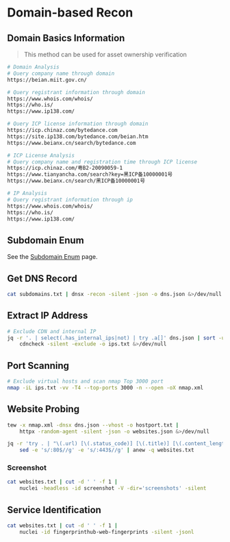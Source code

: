 # Domain-based Recon

## Domain Basics Information

> This method can be used for asset ownership verification

```bash
# Domain Analysis
# Query company name through domain
https://beian.miit.gov.cn/

# Query registrant information through domain
https://www.whois.com/whois/
https://who.is/
https://www.ip138.com/

# Query ICP license information through domain
https://icp.chinaz.com/bytedance.com
https://site.ip138.com/bytedance.com/beian.htm
https://www.beianx.cn/search/bytedance.com

# ICP License Analysis
# Query company name and registration time through ICP license
https://icp.chinaz.com/粤B2-20090059-1
https://www.tianyancha.com/search?key=黑ICP备10000001号
https://www.beianx.cn/search/黑ICP备10000001号

# IP Analysis
# Query registrant information through ip
https://www.whois.com/whois/
https://who.is/
https://www.ip138.com/
```

## Subdomain Enum

See the [Subdomain Enum](subdomain-enumeration.md) page.

## Get DNS Record

```bash
cat subdomains.txt | dnsx -recon -silent -json -o dns.json &>/dev/null
```

## Extract IP Address

```bash
# Exclude CDN and internal IP
jq -r '. | select(.has_internal_ips|not) | try .a[]' dns.json | sort -u | 
    cdncheck -silent -exclude -o ips.txt &>/dev/null
```

## Port Scanning

```bash
# Exclude virtual hosts and scan nmap Top 3000 port
nmap -iL ips.txt -vv -T4 --top-ports 3000 -n --open -oX nmap.xml
```

## Website Probing

```bash
tew -x nmap.xml -dnsx dns.json --vhost -o hostport.txt |
    httpx -random-agent -silent -json -o websites.json &>/dev/null

jq -r 'try . | "\(.url) [\(.status_code)] [\(.title)] [\(.content_length) byte]"' websites.json |
    sed -e 's/:80$//g' -e 's/:443$//g' | anew -q websites.txt
```

### Screenshot

```bash
cat websites.txt | cut -d ' ' -f 1 |
    nuclei -headless -id screenshot -V -dir='screenshots' -silent
```

## Service Identification

```bash
cat websites.txt | cut -d ' ' -f 1 | 
    nuclei -id fingerprinthub-web-fingerprints -silent -jsonl
```
